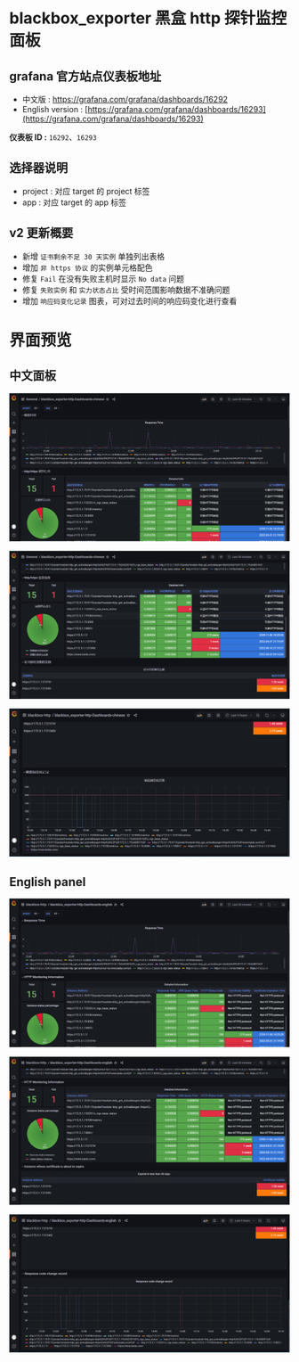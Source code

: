 # blackbox_exporter 黑盒 http 探针监控面板

## grafana 官方站点仪表板地址

- 中文版 : https://grafana.com/grafana/dashboards/16292
- English version : [https://grafana.com/grafana/dashboards/16293](https://grafana.com/grafana/dashboards/16293)

**仪表板 ID :** `16292`、`16293`

## 选择器说明
- project : 对应 target 的 project 标签
- app : 对应 target 的 app 标签

## v2 更新概要

- 新增 `证书剩余不足 30 天实例` 单独列出表格
- 增加 `非 https 协议` 的实例单元格配色
- 修复 `Fail` 在没有失败主机时显示 `No data` 问题
- 修复 `失败实例` 和 `实力状态占比` 受时间范围影响数据不准确问题
- 增加 `响应码变化记录` 图表，可对过去时间的响应码变化进行查看

# 界面预览

## 中文面板

![chinese1](PreviewImages/blackbox_exporter-http-Dashboards-chinese.png)

![chinese1](PreviewImages/blackbox_exporter-http-Dashboards-chinese2.png)

![chinese1](PreviewImages/blackbox_exporter-http-Dashboards-chinese3.png)

## English panel

![english1](PreviewImages/blackbox_exporter-http-Dashboards-english.png)

![english1](PreviewImages/blackbox_exporter-http-Dashboards-english2.png)

![english1](PreviewImages/blackbox_exporter-http-Dashboards-english3.png)

